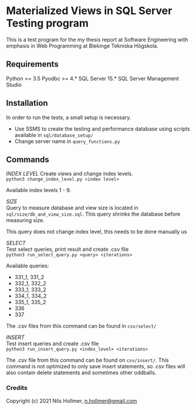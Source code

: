 Materialized Views in SQL Server Testing program
============================================

This is a test program for the my thesis report at Software Engineering with emphasis in Web Programming at Blekinge Tekniska Högskola.

## Requirements
Python >= 3.5
Pyodbc >= 4.*
SQL Server 15.*
SQL Server Management Studio

## Installation
In order to run the tests, a small setup is necessary.
+ Use SSMS to create the testing and performance database using scripts available in `sql/database_setup/`
+ Change server name in `query_functions.py`

## Commands

*INDEX LEVEL*
Create views and change index levels.  
`python3 change_index_level.py <index level>`

Available index levels 1 - 9.

*SIZE*  
Query to measure database and view size is located in `sql/size/db_and_view_size.sql`. This query shrinks the database before measuring size.

This query does not change index level, this needs to be done manually us

*SELECT*  
Test select queries, print result and create .csv file  
`python3 run_select_query.py <query> <iterations>`

Available queries:
+ 331_1, 331_2
+ 332_1, 332_2
+ 333_1, 333_2
+ 334_1, 334_2
+ 335_1, 335_2
+ 336
+ 337

The .csv files from this command can be found in `csv/select/`

*INSERT*  
Test insert queries and create .csv file  
`python3 run_insert_query.py <index_level> <iterations>`

The .csv file from this command can be found on `csv/insert/`. This command is not optimized to only save insert statements, so .csv files will also contain delete statements and sometimes other oddballs.

### Credits

Copyright (c) 2021 Nils Hollmer, n.hollmer@gmail.com
